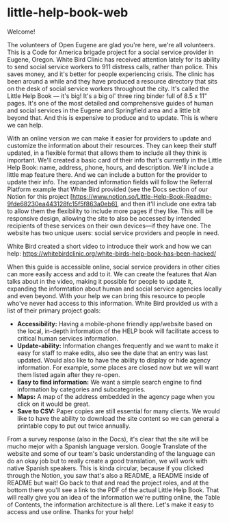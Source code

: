 # little-help-book-web

Welcome! 

The volunteers of Open Eugene are glad you're here, we're all volunteers. This is a Code for America brigade project for a social service provider in Eugene, Oregon. White Bird Clinic has received attention lately for its ability to send social service workers to 911 distress calls, rather than police. This saves money, and it's better for people experiencing crisis. The clinic has been around a while and they have produced a resource directory that sits on the desk of social service workers throughout the city. It's called the Little Help Book — it's big! It's a big ol' three ring binder full of 8.5 x 11" pages. It's one of the most detailed and comprehensive guides of human and social services in the Eugene and Springfield area and a little bit beyond that. And this is expensive to produce and to update. This is where we can help. 

With an online version we can make it easier for providers to update and customize the information about their resources. They can keep their stuff updated, in a flexible format that allows them to include all they think is important. We'll created a basic card of their info that's currently in the Little Help Book: name, address, phone, hours, and description. We'll include a little map feature there. And we can include a button for the provider to update their info. The expanded information fields will follow the Referral Platform example that White Bird provided (see the Docs section of our Notion for this project [https://www.notion.so/Little-Help-Book-Readme-9fde68230ea443128fc15f5f863a0eb6], and then it'll include one extra tab to allow them the flexibility to include more pages if they like. This will be responsive design, allowing the site to also be accessed by intended recipients of these services on their own devices—if they have one. The website has two unique users: social service providers and people in need. 

White Bird created a short video to introduce their work and how we can help: https://whitebirdclinic.org/white-birds-help-book-has-been-hacked/ 

When this guide is accessible online, social service providers in other cities can more easily access and add to it. We can create the features that Alan talks about in the video, making it possible for people to update it, expanding the informtation about human and social service agencies locally and even beyond. With your help we can bring this resource to people who've never had access to this information. White Bird provided us with a list of their primary project goals:

- **Accessibility:** Having a mobile-phone friendly app/website based on the local, in-depth information of the HELP book will facilitate access to critical human services information.
- **Update-ability:** Information changes frequently and we want to make it easy for staff to make edits, also see the date that an entry was last updated. Would also like to have the ability to display or hide agency information. For example, some places are closed now but we will want them listed again after they re-open.
- **Easy to find information:** We want a simple search engine to find information by categories and subcategories.
- **Maps:** A map of the address embedded in the agency page when you click on it would be great.
- **Save to CSV:** Paper copies are still essential for many clients. We would like to have the ability to download the site content so we can general a printable copy to put out twice annually.

From a survey response (also in the Docs), it's clear that the site will be mucho mejor with a Spanish language version. Google Translate of the website and some of our team's basic understanding of the language can do an okay job but to really create a good translation, we will work with native Spanish speakers. This is kinda circular, because if you clicked through the Notion, you saw that's also a README, a README inside of README but wait! Go back to that and read the project roles, and at the bottom there you'll see a link to the PDF of the actual Little Help Book. That will really give you an idea of the information we're putting online, the Table of Contents, the information architecture is all there. Let's make it easy to access and use online. Thanks for your help! 



